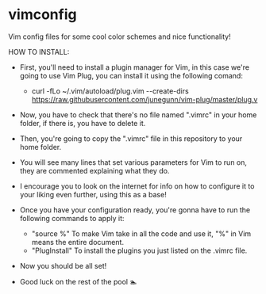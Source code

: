 # vimconfig
Vim config files for some cool color schemes and nice functionality!

HOW TO INSTALL:

- First, you'll need to install a plugin manager for Vim, in this case we're going to use Vim Plug, you can install it using the following comand:
	- curl -fLo ~/.vim/autoload/plug.vim --create-dirs \
    https://raw.githubusercontent.com/junegunn/vim-plug/master/plug.v 

- Now, you have to check that there's no file named ".vimrc" in your home folder, if there is, you have to delete it.

- Then, you're going to copy the ".vimrc" file in this repository to your home folder.

- You will see many lines that set various parameters for Vim to run on, they are commented explaining what they do.

- I encourage you to look on the internet for info on how to configure it to your liking even further, using this as a base! 

- Once you have your configuration ready, you're gonna have to run the following commands to apply it:
	- "source %" To make Vim take in all the code and use it, "%" in Vim means the entire document.
	- "PlugInstall" To install the plugins you just listed on the .vimrc file.

- Now you should be all set!

- Good luck on the rest of the pool 🏊

